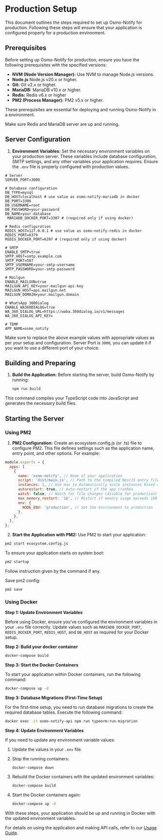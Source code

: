 # Production Setup

This document outlines the steps required to set up Osmo-Notify for production. Following these steps will ensure that your application is configured properly for a production environment.

## Prerequisites

Before setting up Osmo-Notify for production, ensure you have the following prerequisites with the specified versions:

- **NVM (Node Version Manager):** Use NVM to manage Node.js versions.
- **Node.js** Node.js v20.x or higher.
- **Git:** Git v2.x or higher.
- **MariaDB:** MariaDB v10.x or higher.
- **Redis:** Redis v6.x or higher
- **PM2 (Process Manager):** PM2 v5.x or higher.

These prerequisites are essential for deploying and running Osmo-Notify in a environment.

Make sure Redis and MariaDB server are up and running.

## Server Configuration

1. **Environment Variables:** Set the necessary environment variables on your production server. These variables include database configuration, SMTP settings, and any other variables your application requires. Ensure the `.env` file is properly configured with production values.

  ```env
  # Server
  SERVER_PORT=3000

  # Database configuration
  DB_TYPE=mysql
  DB_HOST=localhost # use value as osmo-notify-mariadb in docker
  DB_PORT=3306
  DB_USERNAME=root
  DB_PASSWORD=your-password
  DB_NAME=your-database
   MARIADB_DOCKER_PORT=3307 # (required only if using docker)

  # Redis configuration
  REDIS_HOST=127.0.0.1 # use value as osmo-notify-redis in docker
  REDIS_PORT=6379
  REDIS_DOCKER_PORT=6397 # (required only if using docker)

  # SMTP
  ENABLE_SMTP=true
  SMTP_HOST=smtp.example.com
  SMTP_PORT=587
  SMTP_USERNAME=your-smtp-username
  SMTP_PASSWORD=your-smtp-password

  # Mailgun
  ENABLE_MAILGUN=true
  MAILGUN_API_KEY=your-mailgun-api-key
  MAILGUN_HOST=api.mailgun.net
  MAILGUN_DOMAIN=your.mailgun.domain
  
  # WhatsApp 360Dialog
  ENABLE_WA360DIALOG=true
  WA_360_DIALOG_URL=https://waba.360dialog.io/v1/messages
  WA_360_DIALOG_API_KEY=

  # TEMP
  APP_NAME=osmo_notify
  ```

Make sure to replace the above example values with appropriate values as per your setup and configuration. Server Port is `3000`, you can update it if you want to use a different port of your choice.

## Building and Preparing

1. **Build the Application:** Before starting the server, build Osmo-Notify by running:

   ```sh
   npm run build
   ```

  This command compiles your TypeScript code into JavaScript and generates the necessary build files.

## Starting the Server
### Using PM2
1. **PM2 Configuration:** Create an ecosystem.config.js (or .ts) file to configure PM2. This file defines settings such as the application name, entry point, and other options. For example:

  ```js
  module.exports = {
    apps: [
      {
        name: 'osmo-notify', // Name of your application
        script: 'dist/main.js', // Path to the compiled NestJS entry file
        instances: 1, // Use max to Automatically scale instances based on CPU cores
        autorestart: true, // Auto-restart if the app crashes
        watch: false, // Watch for file changes (disable for production)
        max_memory_restart: '1G', // Restart if memory usage exceeds 1GB
        env: {
          NODE_ENV: 'production', // Set the environment to production
        },
      },
    ],
  };
  ```

2. **Start the Application with PM2:** Use PM2 to start your application:

  ```sh
  pm2 start ecosystem.config.js
  ```

To ensure your application starts on system boot:

  ```sh
  pm2 startup
  ```

Follow instruction given by the command if any.

Save pm2 config:

  ```sh
  pm2 save
  ```
### Using Docker

**Step 1: Update Environment Variables**

Before using Docker, ensure you've configured the environment variables in your `.env` file correctly. Update values such as `MARIADB_DOCKER_PORT`, `REDIS_DOCKER_PORT`, `REDIS_HOST`, and `DB_HOST` as required for your Docker setup.

**Step 2: Build your docker container**

```bash
docker-compose build
```

**Step 3: Start the Docker Containers**

To start your application within Docker containers, run the following command:

```bash
docker-compose up -d
```

**Step 3: Database Migrations (First-Time Setup)**

For the first-time setup, you need to run database migrations to create the required database tables. Execute the following command:

```bash
docker exec -it osmo-notify-api npm run typeorm:run-migration
```

**Step 4: Update Environment Variables**

If you need to update any environment variable values:

1. Update the values in your `.env` file.

2. Stop the running containers:

   ```bash
   docker-compose down
   ```

3. Rebuild the Docker containers with the updated environment variables:

   ```bash
   docker-compose build
   ```

4. Start the Docker containers again:

   ```bash
   docker-compose up -d
   ```

With these steps, your application should be up and running in Docker with the updated environment variables.

For details on using the application and making API calls, refer to our [Usage Guide](usage-guide.md).
